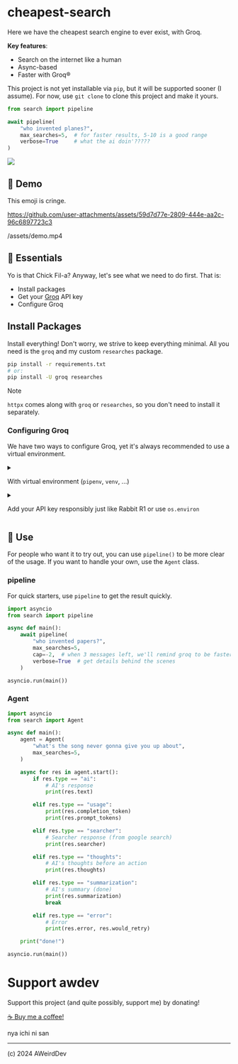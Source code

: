 # cheapest-search
Here we have the cheapest search engine to ever exist, with Groq.

**Key features**:
- Search on the internet like a human
- Async-based
- Faster with Groq®️


This project is not yet installable via `pip`, but it will be supported sooner (I assume). For now, use `git clone` to clone this project and make it yours.

```python
from search import pipeline

await pipeline(
    "who invented planes?",
    max_searches=5,  # for faster results, 5-10 is a good range
    verbose=True     # what the ai doin'?????
)
```


<img 
    src="https://i.ytimg.com/vi/rqvA7T5FUTQ/maxresdefault.jpg"
    align="center"
/>

## 🤯 Demo
This emoji is cringe.

https://github.com/user-attachments/assets/59d7d77e-2809-444e-aa2c-96c6897723c3

/assets/demo.mp4

## 🐣 Essentials
Yo is that Chick Fil-a? Anyway, let's see what we need to do first. That is:
- Install packages
- Get your [Groq](https://console.groq.com) API key
- Configure Groq

## Install Packages
Install everything! Don't worry, we strive to keep everything minimal. All you need is the `groq` and my custom `researches` package.

```bash
pip install -r requirements.txt
# or:
pip install -U groq researches
```

> [!NOTE]
> `httpx` comes along with `groq` or `researches`, so you don't need to install it separately.

### Configuring Groq
We have two ways to configure Groq, yet it's always recommended to use a virtual environment.

<details>
<summary>

With virtual environment (`pipenv`, `venv`, ...)

</summary>

1. Setup your virtual environment. Here, we'll use `pipenv` as it's easy to setup with Visual Studio Code:

```bash
pip install pipenv
pipenv --python 3.x  # "x" is your python version (e.g., 3.12)
```

2. Press <kbd>⌘ Command (ctrl)</kbd> <kbd>shift</kbd> <kbd>P</kbd> and type "select interpreter," then select your virtual environment.
3. Add a `.env` in the working directory and add your Groq API key:
```ini
GROQ_API_KEY=uwu
```

4. Refresh your terminal to load the environment.

</details>

<details>
<summary>

Add your API key responsibly just like Rabbit R1 or use `os.environ`

</summary>

There's a quick method available, yet you'll need to configure your own `AsyncGroq` class:
```python
from groq import AsyncGroq
from search import configure_groq

configure_groq(
    AsyncGroq(
        api_key="xxxx"  # ...or use os.environ
    )
)

# ...do stuff
```

</details>


## 🥳 Use
For people who want it to try out, you can use `pipeline()` to be more clear of the usage. If you want to handle your own, use the `Agent` class.

### pipeline
For quick starters, use `pipeline` to get the result quickly.
```python
import asyncio
from search import pipeline

async def main():
    await pipeline(
        "who invented papers?",
        max_searches=5,
        cap=-2,  # when 3 messages left, we'll remind groq to be faster!
        verbose=True  # get details behind the scenes
    )

asyncio.run(main())
```

### Agent
```python
import asyncio
from search import Agent

async def main():
    agent = Agent(
        "what's the song never gonna give you up about",
        max_searches=5,
    )

    async for res in agent.start():
        if res.type == "ai":
            # AI's response
            print(res.text)

        elif res.type == "usage":
            print(res.completion_token)
            print(res.prompt_tokens)

        elif res.type == "searcher":
            # Searcher response (from google search)
            print(res.searcher)

        elif res.type == "thoughts":
            # AI's thoughts before an action
            print(res.thoughts)

        elif res.type == "summarization":
            # AI's summary (done)
            print(res.summarization)
            break

        elif res.type == "error":
            # Error
            print(res.error, res.would_retry)

    print("done!")

asyncio.run(main())
```

# Support awdev
Support this project (and quite possibly, support me) by donating!

[☕ Buy me a coffee!](https://encrypted-tbn0.gstatic.com/images?q=tbn:ANd9GcTAs_TDUTeHiZQ1tqLJlvItaBOjcmRTeoSbHw&s)

nya ichi ni san

***

(c) 2024 AWeirdDev

